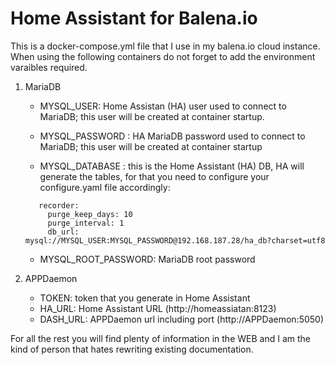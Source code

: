 # Home Assistant for Balena.io

This is a docker-compose.yml file that I use in my balena.io cloud instance. When using the following containers do not forget to add the environment varaibles required.

1. MariaDB

   - MYSQL_USER: Home Assistan (HA) user used to connect to MariaDB; this user will be created at container startup.

   - MYSQL_PASSWORD : HA MariaDB password used to connect to MariaDB; this user will be created at container startup

   - MYSQL_DATABASE : this is the Home Assistant (HA) DB, HA will generate the tables, for that you need to configure your configure.yaml file accordingly:
   ```
      recorder:
        purge_keep_days: 10
        purge_interval: 1
        db_url: mysql://MYSQL_USER:MYSQL_PASSWORD@192.168.187.28/ha_db?charset=utf8
   ```
   - MYSQL_ROOT_PASSWORD: MariaDB root password

2. APPDaemon

   - TOKEN: token that you generate in Home Assistant
   - HA_URL: Home Assistant URL (http://homeassiatan:8123)
   - DASH_URL: APPDaemon url including port (http://APPDaemon:5050)

For all the rest you will find plenty of information in the WEB and I am the kind of person that hates rewriting existing documentation.
